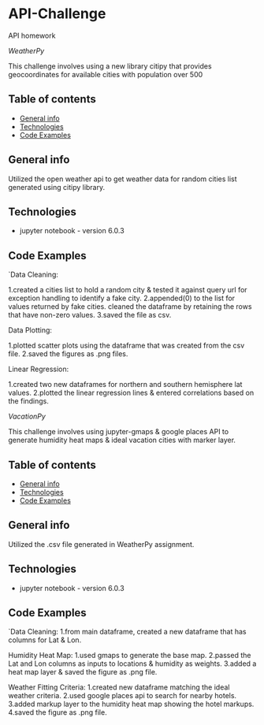 # API-Challenge
API homework

*WeatherPy*

This challenge involves using a new library citipy that provides geocoordinates for available cities
with population over 500

## Table of contents
* [General info](#general-info)
* [Technologies](#technologies)
* [Code Examples](#codeexamples)

## General info
Utilized the open weather api to get weather data for random cities list generated using citipy library.

## Technologies
* jupyter notebook - version 6.0.3

## Code Examples

`Data Cleaning:

1.created a cities list to hold a random city & tested it against query url for exception handling to identify a fake city.
2.appended(0) to the list for values returned by fake cities. cleaned the dataframe by retaining the rows that have non-zero values.
3.saved the file as csv.

 Data Plotting:
 
 1.plotted scatter plots using the dataframe that was created from the csv file.
 2.saved the figures as .png files.
 
 Linear Regression:
 
1.created two new dataframes for northern and southern hemisphere lat values.
2.plotted the linear regression lines & entered correlations based on the findings.


*VacationPy*

This challenge involves using jupyter-gmaps & google places API to generate humidity heat maps & ideal vacation cities with marker layer.

## Table of contents
* [General info](#general-info)
* [Technologies](#technologies)
* [Code Examples](#codeexamples)

## General info
Utilized the .csv file generated in WeatherPy assignment.

## Technologies
* jupyter notebook - version 6.0.3

## Code Examples

`Data Cleaning:
1.from main dataframe, created a new dataframe that has columns for Lat & Lon.

 Humidity Heat Map:
 1.used gmaps to generate the base map.
 2.passed the Lat and Lon columns as inputs to locations & humidity as weights.
 3.added a heat map layer & saved the figure as .png file.
 
 Weather Fitting Criteria:
 1.created new dataframe matching the ideal weather criteria.
 2.used google places api to search for nearby hotels.
 3.added markup layer to the humidity heat map showing the hotel markups.
 4.saved the figure as .png file.
 
